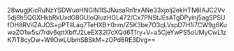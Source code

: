 28wugjKicRuNzYSDWuoHNGlN1ISJNusaRn1rxANe33xjolj2ekHTN6IAJC2Vv5dj8h5QGXHkbRkUxdG8GUloQIuzHGL472/Cx7PNStJEsATgDPyinj5agSPSUfOH8RViIZAJOS+pPTIlLaq7TeHXB+0nm/Z5K3be7O3qLVspD7H1i7CW9g6KuwaZO1w5s/7rdv6qttXbffJ2LeEX32I7cXQd6T1ry+V+a5CjeYwPS5oUMyCwL1zK7iT8cyDw+W9DwLUbmSBSkM+zOPd6RE3Dvg==